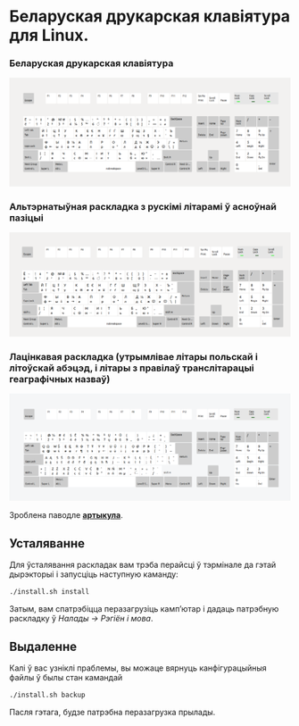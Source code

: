 # Беларуская друкарская клавіятура для Linux.

### Беларуская друкарская клавіятура
![Відарыс1](img/typo_map.png "Belarusian (Typo)")

### Альтэрнатыўная раскладка з рускі­мі літарамі ў асноўнай пазіцыі

![Відарыс2](img/typo_alt_map.png "Belarusian (alt. Typo)")

### Лацінкавая раскладка (утрымлівае літары польскай і літоўскай абэцэд, і літары з правілаў транслітарацыі геаграфічных назваў)

![Відарыс3](img/latin_typo_map.png "Belarusian (alt. Typo)")



Зроблена паводле **[артыкула](https://anibyl.livejournal.com/23657.html)**.

## Усталяванне

Для ўсталявання раскладак вам трэба перайсці ў тэрмінале да гэтай дырэкторыі і запусціць наступную каманду:

```bash
./install.sh install
```

Затым, вам спатрэбіцца перазагрузіць камп’ютар і дадаць патрэбную раскладку ў _Налады → Рэгіён ­і мова_.

## Выдаленне

Калі ў вас узніклі праблемы, вы можаце вярнуць канфігурацыйныя файлы ў былы стан камандай

```bash
./install.sh backup
```

Пасля гэтага, будзе патрэбна перазагрузка прылады.
